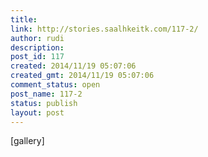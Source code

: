 ```yaml
---
title: 
link: http://stories.saalhkeitk.com/117-2/
author: rudi
description: 
post_id: 117
created: 2014/11/19 05:07:06
created_gmt: 2014/11/19 05:07:06
comment_status: open
post_name: 117-2
status: publish
layout: post
---
```



[gallery]